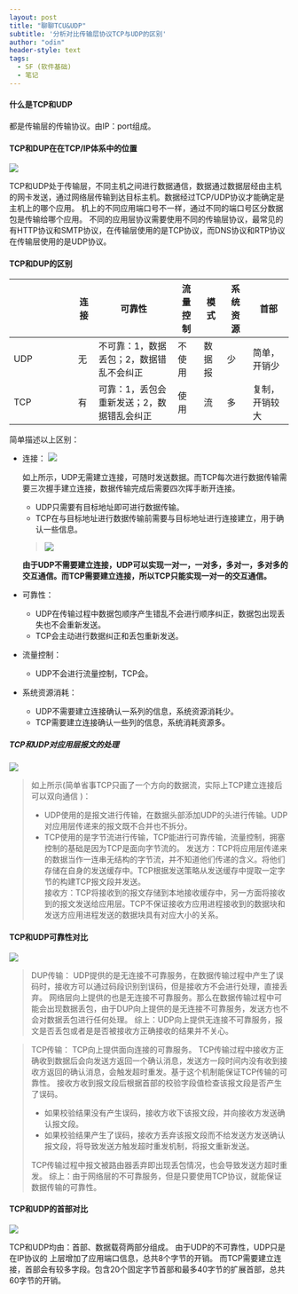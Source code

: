 ```yaml
---
layout: post
title: "聊聊TCU&UDP"
subtitle: '分析对比传输层协议TCP与UDP的区别'
author: "odin"
header-style: text
tags:
  - SF (软件基础)
  - 笔记
---
```


#### 什么是TCP和UDP
都是传输层的传输协议。由IP：port组成。

#### TCP和DUP在在TCP/IP体系中的位置
![]({{site.baseurl}}/img/in-post/post-SF/weizhi.jpg)

TCP和UDP处于传输层，不同主机之间进行数据通信，数据通过数据层经由主机的网卡发送，通过网络层传输到达目标主机。数据经过TCP/UDP协议才能确定是主机上的哪个应用。
机上的不同应用端口号不一样，通过不同的端口号区分数据包是传输给哪个应用。
不同的应用层协议需要使用不同的传输层协议，最常见的有HTTP协议和SMTP协议，在传输层使用的是TCP协议，而DNS协议和RTP协议在传输层使用的是UDP协议。

#### TCP和DUP的区别
<style> table th:first-of-type { width: 100px; } </style>
|  | 连接 | 可靠性 | 流量控制 | 模式 | 系统资源 | 首部 |
| --- | --- | --- | --- | --- | --- | --- |
| UDP | 无 | 不可靠：1，数据丢包；2，数据错乱不会纠正 | 不使用 | 数据报| 少 | 简单，开销少 |
| TCP | 有 | 可靠：1，丢包会重新发送；2，数据错乱会纠正 | 使用 | 流| 多 | 复制，开销较大 |

简单描述以上区别：

* 连接：
![]({{site.baseurl}}/img/in-post/post-SF/connect.jpg)

    如上所示，UDP无需建立连接，可随时发送数据。而TCP每次进行数据传输需要三次握手建立连接，数据传输完成后需要四次挥手断开连接。
    * UDP只需要有目标地址即可进行数据传输。
    * TCP在与目标地址进行数据传输前需要与目标地址进行连接建立，用于确认一些信息。
    > ![]({{site.baseurl}}/img/in-post/post-SF/change_data.jpg)
    
    **由于UDP不需要建立连接，UDP可以实现一对一，一对多，多对一，多对多的交互通信。而TCP需要建立连接，所以TCP只能实现一对一的交互通信。**

* 可靠性：
    * UDP在传输过程中数据包顺序产生错乱不会进行顺序纠正，数据包出现丢失也不会重新发送。
    * TCP会主动进行数据纠正和丢包重新发送。

* 流量控制：
    * UDP不会进行流量控制，TCP会。

* 系统资源消耗：
    * UDP不需要建立连接确认一系列的信息，系统资源消耗少。
    * TCP需要建立连接确认一些列的信息，系统消耗资源多。

##### TCP和UDP对应用层报文的处理

![]({{site.baseurl}}/img/in-post/post-SF/baowen.jpg)
>如上所示(简单省事TCP只画了一个方向的数据流，实际上TCP建立连接后可以双向通信 )：
>* UDP使用的是报文进行传输，在数据头部添加UDP的头进行传输。UDP对应用层传递来的报文既不合并也不拆分。
>* TCP使用的是字节流进行传输，TCP能进行可靠传输，流量控制，拥塞控制的基础是因为TCP是面向字节流的。
> 发送方：TCP将应用层传递来的数据当作一连串无结构的字节流，并不知道他们传递的含义。将他们存储在自身的发送缓存中。TCP根据发送策略从发送缓存中提取一定字节的构建TCP报文段并发送。    
> 接收方：TCP将接收到的报文存储到本地接收缓存中，另一方面将接收到的报文发送给应用层。TCP不保证接收方应用进程接收到的数据块和发送方应用进程发送的数据块具有对应大小的关系。

#### TCP和UDP可靠性对比
![]({{site.baseurl}}/img/in-post/post-SF/duibi.jpg)
>DUP传输：
>UDP提供的是无连接不可靠服务，在数据传输过程中产生了误码时，接收方可以通过码段识别到误码，但是接收方不会进行处理，直接丢弃。
>网络层向上提供的也是无连接不可靠服务。那么在数据传输过程中可能会出现数据丢包，由于DUP向上提供的是无连接不可靠服务，发送方也不会对数据丢包进行任何处理。
>综上：UDP向上提供无连接不可靠服务，报文是否丢包或者是是否被接收方正确接收的结果并不关心。

>TCP传输：
>TCP向上提供面向连接的可靠服务。
>TCP传输过程中接收方正确收到数据后会向发送方返回一个确认消息，发送方一段时间内没有收到接收方返回的确认消息，会触发超时重发。基于这个机制能保证TCP传输的可靠性。
>接收方收到报文段后根据首部的校验字段值检查该报文段是否产生了误码。
> * 如果校验结果没有产生误码，接收方收下该报文段，并向接收方发送确认报文段。
> * 如果校验结果产生了误码，接收方丢弃该报文段而不给发送方发送确认报文段，将导致发送方触发超时重发机制，将报文重新发送。
>
>TCP传输过程中报文被路由器丢弃即出现丢包情况，也会导致发送方超时重发。
>综上：由于网络层的不可靠服务，但是只要使用TCP协议，就能保证数据传输的可靠性。

#### TCP和UDP的首部对比
![]({{site.baseurl}}/img/in-post/post-SF/header.jpg)

TCP和UDP均由：首部、数据载荷两部分组成。
由于UDP的不可靠性，UDP只是在IP协议的 上层增加了应用端口信息，总共8个字节的开销。
而TCP需要建立连接，首部会有较多字段。包含20个固定字节首部和最多40字节的扩展首部，总共60字节的开销。
